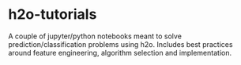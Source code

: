 # h2o-tutorials
A couple of jupyter/python notebooks meant to solve prediction/classification problems using h2o. Includes best practices around feature engineering, algorithm selection and implementation.

